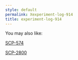 ```yaml
---
style: default
permalink: Xexperiment-log-914
title: experiment-log-914
---
```

You may also like:

[SCP-574](http://scp-wiki.net/scp-574)

[SCP-2800](http://scp-wiki.net/scp-2800)

